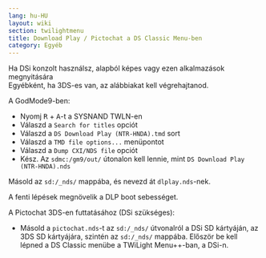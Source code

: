 ```yaml
---
lang: hu-HU
layout: wiki
section: twilightmenu
title: Download Play / Pictochat a DS Classic Menu-ben
category: Egyéb
---
```


Ha DSi konzolt használsz, alapból képes vagy ezen alkalmazások megnyitására    
Egyébként, ha 3DS-es van, az alábbiakat kell végrehajtanod.

A GodMode9-ben:
- Nyomj <kbd class="r">R</kbd> + <kbd class="face">A</kbd>-t a SYSNAND TWLN-en
- Válaszd a `Search for titles` opciót
- Válaszd a `DS Download Play (NTR-HNDA).tmd` sort
- Válaszd a `TMD file options...` menüpontot
- Válaszd a `Dump CXI/NDS file` opciót
- Kész. Az `sdmc:/gm9/out/` útonalon kell lennie, mint `DS Download Play (NTR-HNDA).nds`

Másold az `sd:/_nds/` mappába, és nevezd át `dlplay.nds`-nek.

A fenti lépések megnövelik a DLP boot sebességet.

A Pictochat 3DS-en futtatásához (DSi szükséges):
- Másold a `pictochat.nds`-t az `sd:/_nds/` útvonalról a DSi SD kártyáján, az 3DS SD kártyájára, szintén az `sd:/_nds/` mappába. Először be kell lépned a DS Classic menübe a TWiLight Menu++-ban, a DSi-n.
